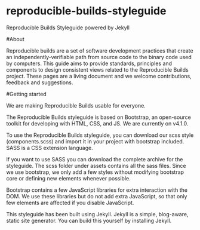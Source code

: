 # reproducible-builds-styleguide
Reproducible Builds Styleguide powered by Jekyll


#About

Reproducible builds are a set of software development practices that create an independently-verifiable path from source code to the binary code used by computers.
This guide aims to provide standards, principles and components to design consistent views related to the Reproducible Builds project. These pages are a living document and we welcome contributions, feedback and suggestions.


#Getting started

We are making Reproducible Builds usable for everyone.

The Reproducible Builds styleguide is based on Bootstrap, an open-source toolkit for developing with HTML, CSS, and JS. We are currently on v4.1.0.

To use the Reproducible Builds styleguide, you can download our scss style (components.scss) and import it in your project with bootstrap included. SASS is a CSS extension language.

If you want to use SASS you can download the complete archive for the styleguide. The scss folder under assets contains all the sass files. Since we use bootstrap, we only add a few styles without modifying bootstrap core or defining new elements whenever possible.

Bootstrap contains a few JavaScript libraries for extra interaction with the DOM. We use these libraries but do not add extra JavaScript, so that only few elements are affected if you disable JavaScript.

This styleguide has been built using Jekyll. Jekyll is a simple, blog-aware, static site generator. You can build this yourself by installing Jekyll.
